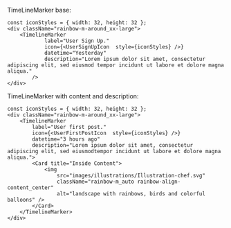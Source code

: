 TimeLineMarker base:

    const iconStyles = { width: 32, height: 32 };
    <div className="rainbow-m-around_xx-large">
        <TimelineMarker
                label="User Sign Up."
                icon={<UserSignUpIcon  style={iconStyles} />}
                datetime="Yesterday"
                description="Lorem ipsum dolor sit amet, consectetur adipiscing elit, sed eiusmod tempor incidunt ut labore et dolore magna aliqua."
            />
    </div>

TimeLineMarker with content and description:

    const iconStyles = { width: 32, height: 32 };
    <div className="rainbow-m-around_xx-large">
        <TimelineMarker
            label="User first post."
            icon={<UserFirstPostIcon  style={iconStyles} />}
            datetime="3 hours ago"
            description="Lorem ipsum dolor sit amet, consectetur adipiscing elit, sed eiusmodtempor incidunt ut labore et dolore magna aliqua.">
            <Card title="Inside Content">
                <img
                    src="images/illustrations/Illustration-chef.svg"
                    className="rainbow-m_auto rainbow-align-content_center"
                    alt="landscape with rainbows, birds and colorful balloons" />
            </Card>
        </TimelineMarker>
    </div>
